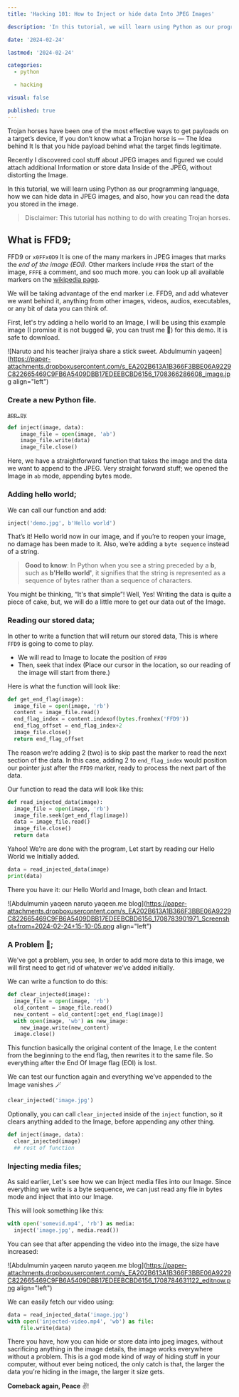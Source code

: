 ```yaml
---
title: 'Hacking 101: How to Inject or hide data Into JPEG Images'

description: 'In this tutorial, we will learn using Python as our programming language, how we can hide data in JPEG images, and also, how you can read the data you stored in the image.'

date: '2024-02-24'

lastmod: '2024-02-24'

categories:
  - python

  - hacking

visual: false

published: true
---
```


Trojan horses have been one of the most effective ways to get payloads on a target’s device, If you don’t know what a Trojan horse is — The Idea behind It Is that you hide payload behind what the target finds legitimate.

Recently I discovered cool stuff about JPEG images and figured we could attach additional Information or store data Inside of the JPEG, without distorting the Image.

In this tutorial, we will learn using Python as our programming language, how we can hide data in JPEG images, and also, how you can read the data you stored in the image.

> Disclaimer: This tutorial has nothing to do with creating Trojan horses.

## What is FFD9;

FFD9 or `x0FFx0D9` It is one of the many markers in JPEG images that marks the _end of the image (EOI)._ Other markers include `FFD8` the start of the image, `FFFE` a comment, and soo much more. you can look up all available markers on the [wikipedia page](https://en.wikipedia.org/wiki/JPEG#Syntax_and_structure).

We will be taking advantage of the end marker i.e. FFD9, and add whatever we want behind it, anything from other images, videos, audios, executables, or any bit of data you can think of.

First, let's try adding a hello world to an Image, I will be using this example image (I promise it is not bugged 😀, you can trust me 🙂) for this demo. It is safe to download.

![Naruto and his teacher jiraiya share a stick sweet. Abdulmumin yaqeen](https://paper-attachments.dropboxusercontent.com/s_EA202B613A1B366F3BBE06A9229C822665469C9FB6A5409DBB17EDEEBCBD6156_1708366286608_image.jpg align="left")

### Create a new Python file.

[`app.py`](http://app.py)

```python
def inject(image, data):
    image_file = open(image, 'ab')
    image_file.write(data)
    image_file.close()
```

Here, we have a straightforward function that takes the image and the data we want to append to the JPEG. Very straight forward stuff; we opened the Image in `ab` mode, appending bytes mode.

### Adding hello world;

We can call our function and add:

```python
inject('demo.jpg', b'Hello world')
```

That’s it! Hello world now in our image, and if you’re to reopen your image, no damage has been made to it. Also, we’re adding a `byte sequence` instead of a string.

> **Good to know**: In Python when you see a string preceded by a **b**, such as **b'Hello world'**, it signifies that the string is represented as a sequence of bytes rather than a sequence of characters.

You might be thinking, “It's that simple”! Well, Yes! Writing the data is quite a piece of cake, but, we will do a little more to get our data out of the Image.

### Reading our stored data;

In other to write a function that will return our stored data, This is where `FFD9` is going to come to play.

- We will read to Image to locate the position of `FFD9`
- Then, seek that index (Place our cursor in the location, so our reading of the image will start from there.)

Here is what the function will look like:

```python
def get_end_flag(image):
  image_file = open(image, 'rb')
  content = image_file.read()
  end_flag_index = content.indexof(bytes.fromhex('FFD9'))
  end_flag_offset = end_flag_index+2
  image_file.close()
  return end_flag_offset
```

The reason we’re adding 2 (two) is to skip past the marker to read the next section of the data. In this case, adding 2 to `end_flag_index` would position our pointer just after the `FFD9` marker, ready to process the next part of the data.

Our function to read the data will look like this:

```python
def read_injected_data(image):
  image_file = open(image, 'rb')
  image_file.seek(get_end_flag(image))
  data = image_file.read()
  image_file.close()
  return data
```

Yahoo! We’re are done with the program, Let start by reading our Hello World we Initially added.

```python
data = read_injected_data(image)
print(data)
```

There you have it: our Hello World and Image, both clean and Intact.

![Abdulmumin yaqeen naruto yaqeen.me blog](https://paper-attachments.dropboxusercontent.com/s_EA202B613A1B366F3BBE06A9229C822665469C9FB6A5409DBB17EDEEBCBD6156_1708783901971_Screenshot+from+2024-02-24+15-10-05.png align="left")

### A Problem 🤨;

We've got a problem, you see, In order to add more data to this image, we will first need to get rid of whatever we’ve added initially.

We can write a function to do this:

```python
def clear_injected(image):
  image_file = open(image, 'rb')
  old_content = image_file.read()
  new_content = old_content[:get_end_flag(image)]
  with open(image, 'wb') as new_image:
    new_image.write(new_content)
  image.close()
```

This function basically the original content of the Image, I.e the content from the beginning to the end flag, then rewrites it to the same file. So everything after the End Of Image flag (EOI) is lost.

We can test our function again and everything we’ve appended to the Image vanishes 🪄

```python
clear_injected('image.jpg')
```

Optionally, you can call `clear_injected` inside of the `inject` function, so it clears anything added to the Image, before appending any other thing.

```python
def inject(image, data):
  clear_injected(image)
  ## rest of function
```

### Injecting media files;

As said earlier, Let's see how we can Inject media files into our Image. Since everything we write is a byte sequence, we can just read any file in bytes mode and inject that into our Image.

This will look something like this:

```python
with open('somevid.mp4', 'rb') as media:
  inject('image.jpg', media.read())
```

You can see that after appending the video into the image, the size have increased:

![Abdulmumin yaqeen naruto yaqeen.me blog](https://paper-attachments.dropboxusercontent.com/s_EA202B613A1B366F3BBE06A9229C822665469C9FB6A5409DBB17EDEEBCBD6156_1708784631122_editnow.png align="left")

We can easily fetch our video using:

```python
data = read_injected_data('image.jpg')
with open('injected-video.mp4', 'wb') as file:
    file.write(data)
```

There you have, how you can hide or store data into jpeg images, without sacrificing anything in the image details, the image works everywhere without a problem. This is a god mode kind of way of hiding stuff in your computer, without ever being noticed, the only catch is that, the larger the data you’re hiding in the image, the larger it size gets.

**Comeback again, Peace** ✌️!
